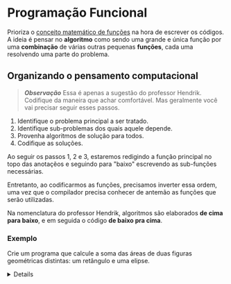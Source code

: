 # Programação Funcional

Prioriza o [conceito matemático de funções](../../../fem/funcoes.md) na hora de escrever os códigos. A ideia é pensar no **algoritmo** como sendo uma grande e única função por uma **combinação** de várias outras pequenas **funções**, cada uma resolvendo uma parte do problema.

## Organizando o pensamento computacional

> ***Observação***
> Essa é apenas a sugestão do professor Hendrik.
> Codifique da maneira que achar comfortável.
> Mas geralmente você vai precisar seguir esses passos.

1. Identifique o problema principal a ser tratado.
2. Identifique sub-problemas dos quais aquele depende.
3. Provenha algoritmos de solução para todos.
4. Codifique as soluções.

Ao seguir os passos 1, 2 e 3, estaremos redigindo a função principal no topo das anotaçẽos e seguindo para "baixo" escrevendo as sub-funções necessárias.

Entretanto, ao codificarmos as funções, precisamos inverter essa ordem, uma vez que o compilador precisa conhecer de antemão as funções que serão utilizadas.

Na nomenclatura do professor Hendrik, algoritmos são elaborados **de cima para baixo**, e em seguida o código **de baixo pra cima**.

### Exemplo

Crie um programa que calcule a soma das áreas de duas figuras geométricas distintas: um retângulo e uma elipse.

<details>

***Algoritmo Visual***
![Desenho de computador simples mostrando um retângulo à esquerda, um operador de soma no meio, e uma elipse na direita. Em baixo das figuras, temos as fórmulas de suas áreas.](https://github.com/hendrikdcomp/pf/blob/main/assets/figs/func02.png?raw=true)

***Algoritmo em pseudocódigo***

*De cima para baixo*

resultado \\( \to soma(a1, a2) \\)

a1 \\( \to areaRet(l1, l2) \\)
a2 \\( \to areaEli(r1, r2) \\)

Subproblemas são gerados...
\\( l1 = ? \\), \\( l2 = ? \\), \\( r1 = ? \\), \\( r2 = ? \\)
\\( soma(a1, a2) = ? \\)
\\( areaRet(l1, l2) = ? \\)
\\( areaEli(r1, r2) = ? \\)

...e resolvidos:
\\( l1 \\), \\( l2 \\), \\( r1 \\), \\( r2 \\) são pré-definidos ou fornecidos pelo usuário.
\\( soma(x, y) = x + y \\)
\\( areaRet(x, y) = x * y \\)
\\( areaEli(x, y) = \pi * x * y \\)

***Programa em JavaScript***

*De baixo para cima*

```javascript
// ...
resultado = soma(a1, a2)
```

```javascript
// ...
const a1 = areaRet(l1, l2)
const a2 = areaEli(r1, r2)

resultado = soma(a1, a2)
```

```javascript
// ...
const l1 = 6.1
const l2 = 4.4
const r1 = 3.0
const r2 = 5.3

const a1 = areaRet(l1, l2)
const a2 = areaEli(r1, r2)

resultado = soma(a1, a2)
```

```javascript
function areaEli(x, y) {
    const pi = 3.1415

    return pi * x * y
}

function areaRet(x, y) {
    return x * y
}

const soma(x, y) {
    return x + y
}

const l1 = 6.1
const l2 = 4.4
const r1 = 3.0
const r2 = 5.3

const a1 = areaRet(l1, l2)
const a2 = areaEli(r1, r2)

resultado = soma(a1, a2)

console.log(resultado)
```

</details>
